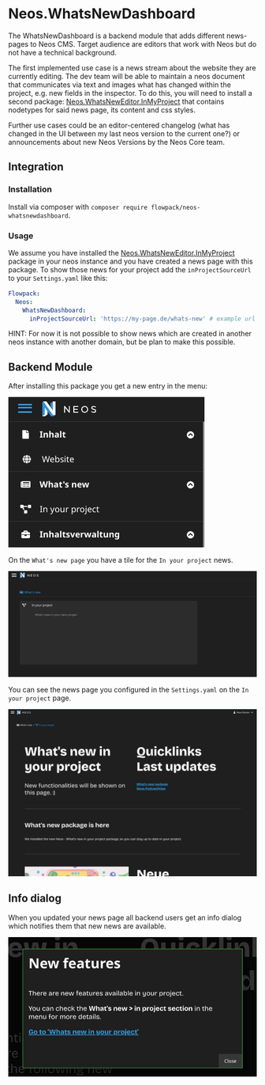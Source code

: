 # Neos.WhatsNewDashboard
The WhatsNewDashboard is a backend module that adds different news-pages to Neos CMS.
Target audience are editors that work with Neos but do not have a technical background.

The first implemented use case is a news stream about the website they are currently editing. The dev team will be able to maintain a neos document that communicates via text and images what has changed within the project, e.g. new fields in the inspector. 
To do this, you will need to install a second package: [Neos.WhatsNewEditor.InMyProject](https://github.com/Flowpack/Flowpack.Neos.WhatsNewEditor.InMyProject) that contains nodetypes for said news page, its content and css styles.

Further use cases could be an editor-centered changelog (what has changed in the UI between my last neos version to the current one?) or announcements about new Neos Versions by the Neos Core team.

## Integration

### Installation

Install via composer with `composer require flowpack/neos-whatsnewdashboard`.

### Usage

We assume you have installed the [Neos.WhatsNewEditor.InMyProject](https://github.com/Flowpack/Flowpack.Neos.WhatsNewEditor.InMyProject) package in your neos instance and you have created a news page with this package. To show those news for your project add the `inProjectSourceUrl` to your `Settings.yaml` like this:

```yaml
Flowpack:
  Neos:
    WhatsNewDashboard:
      inProjectSourceUrl: 'https://my-page.de/whats-new' # example url
```

HINT: For now it is not possible to show news which are created in another neos instance with another domain, but be plan to make this possible.

## Backend Module

After installing this package you get a new entry in the menu:

![Menu entry What's new](./docs/menuEntry.jpg)

On the `What's new page` you have a tile for the `In your project` news.

![What's new page](./docs/whatsNewBackendModule.jpg)

You can see the news page you configured in the `Settings.yaml` on the `In your project` page.

![In your project news](./docs/whatsNewInYourProjectBackendModule.jpg)

## Info dialog

When you updated your news page all backend users get an info dialog which notifies them that new news are available.

![Info dialog](./docs/infoDialog.jpg)

